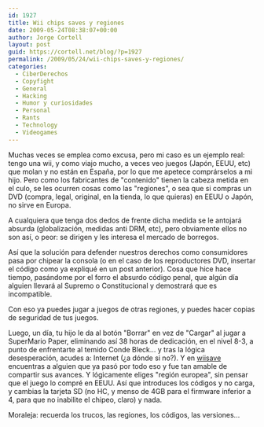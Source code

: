 ```yaml
---
id: 1927
title: Wii chips saves y regiones
date: 2009-05-24T08:38:07+00:00
author: Jorge Cortell
layout: post
guid: https://cortell.net/blog/?p=1927
permalink: /2009/05/24/wii-chips-saves-y-regiones/
categories:
  - CiberDerechos
  - Copyfight
  - General
  - Hacking
  - Humor y curiosidades
  - Personal
  - Rants
  - Technology
  - Videogames
---
```

Muchas veces se emplea como excusa, pero mi caso es un ejemplo real: tengo una wii, y como viajo mucho, a veces veo juegos (Japón, EEUU, etc) que molan y no están en España, por lo que me apetece comprárselos a mi hijo. Pero como los fabricantes de "contenido" tienen la cabeza metida en el culo, se les ocurren cosas como las "regiones", o sea que si compras un DVD (compra, legal, original, en la tienda, lo que quieras) en EEUU o Japón, no sirve en Europa.

A cualquiera que tenga dos dedos de frente dicha medida se le antojará absurda (globalización, medidas anti DRM, etc), pero obviamente ellos no son así, o peor: se dirigen y les interesa el mercado de borregos.

Así que la solución para defender nuestros derechos como consumidores pasa por chipear la consola (o en el caso de los reproductores DVD, insertar el código como ya expliqué en un post anterior). Cosa que hice hace tiempo, pasándome por el forro el absurdo código penal, que algún día alguien llevará al Supremo o Constitucional y demostrará que es incompatible.

Con eso ya puedes jugar a juegos de otras regiones, y puedes hacer copias de seguridad de tus juegos. 

Luego, un día, tu hijo le da al botón "Borrar" en vez de "Cargar" al jugar a SuperMario Paper, eliminando así 38 horas de dedicación, en el nivel 8-3, a punto de enfrentarte al temido Conde Bleck... y tras la lógica desesperación, acudes a: Internet (¿a dónde si no?). Y en <a title="https://www.wiisave.com/faq/" href="https://www.wiisave.com/faq/" target="_blank">wiisave</a> encuentras a alguien que ya pasó por todo eso y fue tan amable de compartir sus avances. Y lógicamente eliges "región europea", sin pensar que el juego lo compré en EEUU. Así que introduces los códigos y no carga, y cambias la tarjeta SD (no HC, y menso de 4GB para el firmware inferior a 4, para que no inabilite el chipeo, claro) y nada. 

Moraleja: recuerda los trucos, las regiones, los códigos, las versiones...